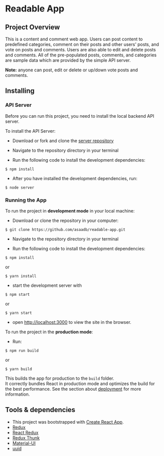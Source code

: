 
# Readable App

## Project Overview

This is a content and comment web app. Users can post content to predefined categories, comment on their posts and other users' posts, and vote on posts and comments. Users are also able to edit and delete posts and comments. All of the pre-populated posts, comments, and categories are sample data which are provided by the simple API server.

**Note:**  anyone can post, edit or delete or up/down vote posts and comments.

## Installing

### API Server

Before you can run this project, you need to install the local backend API server.

To install the API Server:

* Download or fork and clone the [server repository](https://github.com/udacity/reactnd-project-readable-starter)

* Navigate to the repository directory in your terminal

* Run the following code to install the development dependencies:
```
$ npm install
```

* After you have installed the development dependencies, run:
```
$ node server
```

### Running the App

To run the project in **development mode** in your local machine:

* Download or clone the repository in your computer:
```
$ git clone https://github.com/asaadb/readable-app.git
```

* Navigate to the repository directory in your terminal

* Run the following code to install the development dependencies:
```
$ npm install
```
 or
 ```
 $ yarn install
 ```

* start the development server with
```
$ npm start
```
or
```
$ yarn start
```
* open [http://localhost:3000](http://localhost:3000) to view the site in the browser.

To run the project in the **production mode**:
* Run:
```
$ npm run build
```
or
```
$ yarn build
```
This builds the app for production to the `build` folder.<br>
It correctly bundles React in production mode and optimizes the build for the best performance.
See the section about [deployment](https://facebook.github.io/create-react-app/docs/deployment) for more information.

## Tools & dependencies

* This project was bootstrapped with [Create React App](https://github.com/facebook/create-react-app).
* [Redux](https://github.com/reduxjs/redux)
* [React Redux](https://github.com/reduxjs/react-redux)
* [Redux Thunk](https://github.com/reduxjs/redux-thunk)
* [Material-UI](https://material-ui.com/)
* [uuid](https://www.npmjs.com/package/uuid)
